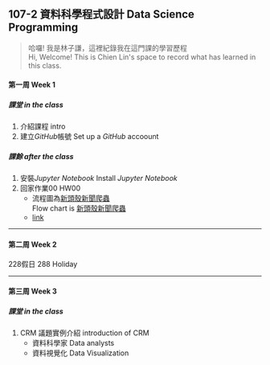 ## 107-2 資料科學程式設計 Data Science Programming

> 哈囉! 我是林子謙，這裡紀錄我在這門課的學習歷程   
 Hi, Welcome! This is Chien Lin's space to record what has learned in this class.


#### **第一周 Week 1**
##### 課堂 in the class
   1. 介紹課程 intro
   2. 建立*GitHub*帳號 Set up a *GitHub* accoount

##### 課餘 after the class
   1. 安裝*Jupyter Notebook* Install *Jupyter Notebook*
   2. 回家作業00 HW00
      - 流程圖為[新頭殼新聞爬蟲](https://github.com/MiccWan/Political-News-Analysis/blob/master/crawler/new_talk_crawler.ipynb)  
      Flow chart is [新頭殼新聞爬蟲](https://github.com/MiccWan/Political-News-Analysis/blob/master/crawler/new_talk_crawler.ipynb)
      - [link](https://github.com/AtwoLin/DataScienceProgramming/blob/master/HW00/HW00.png)
___

#### **第二周 Week 2**
228假日 288 Holiday

___
#### **第三周 Week 3** 
##### 課堂 in the class
   1. CRM 議題實例介紹  introduction of CRM 
      - 資料科學家 Data analysts
      - 資料視覺化 Data Visualization
